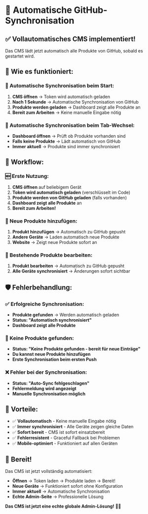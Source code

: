 # 🔄 Automatische GitHub-Synchronisation

## ✅ Vollautomatisches CMS implementiert!

Das CMS lädt jetzt automatisch alle Produkte von GitHub, sobald es gestartet wird.

## 🚀 Wie es funktioniert:

### 🔄 Automatische Synchronisation beim Start:
1. **CMS öffnen** → Token wird automatisch geladen
2. **Nach 1 Sekunde** → Automatische Synchronisation von GitHub
3. **Produkte werden geladen** → Dashboard zeigt alle Produkte an
4. **Bereit zum Arbeiten** → Keine manuelle Eingabe nötig

### 📱 Automatische Synchronisation beim Tab-Wechsel:
- **Dashboard öffnen** → Prüft ob Produkte vorhanden sind
- **Falls keine Produkte** → Lädt automatisch von GitHub
- **Immer aktuell** → Produkte sind immer synchronisiert

## 🎯 Workflow:

### 🆕 Erste Nutzung:
1. **CMS öffnen** auf beliebigem Gerät
2. **Token wird automatisch geladen** (verschlüsselt im Code)
3. **Produkte werden von GitHub geladen** (falls vorhanden)
4. **Dashboard zeigt alle Produkte** an
5. **Bereit zum Arbeiten!**

### 📝 Neue Produkte hinzufügen:
1. **Produkt hinzufügen** → Automatisch zu GitHub gepusht
2. **Andere Geräte** → Laden automatisch neue Produkte
3. **Website** → Zeigt neue Produkte sofort an

### 🔄 Bestehende Produkte bearbeiten:
1. **Produkt bearbeiten** → Automatisch zu GitHub gepusht
2. **Alle Geräte synchronisiert** → Änderungen sofort sichtbar

## 🛡️ Fehlerbehandlung:

### ✅ Erfolgreiche Synchronisation:
- **Produkte gefunden** → Werden automatisch geladen
- **Status: "Automatisch synchronisiert"**
- **Dashboard zeigt alle Produkte**

### 📝 Keine Produkte gefunden:
- **Status: "Keine Produkte gefunden - bereit für neue Einträge"**
- **Du kannst neue Produkte hinzufügen**
- **Erste Synchronisation beim ersten Push**

### ❌ Fehler bei der Synchronisation:
- **Status: "Auto-Sync fehlgeschlagen"**
- **Fehlermeldung wird angezeigt**
- **Manuelle Synchronisation möglich**

## 🎯 Vorteile:

- ✅ **Vollautomatisch** - Keine manuelle Eingabe nötig
- ✅ **Immer synchronisiert** - Alle Geräte zeigen gleiche Daten
- ✅ **Sofort bereit** - CMS ist sofort einsatzbereit
- ✅ **Fehlerresistent** - Graceful Fallback bei Problemen
- ✅ **Mobile-optimiert** - Funktioniert auf allen Geräten

## 🚀 Bereit!

Das CMS ist jetzt vollständig automatisiert:
- **Öffnen** → Token laden → Produkte laden → Bereit!
- **Neue Geräte** → Funktioniert sofort ohne Konfiguration
- **Immer aktuell** → Automatische Synchronisation
- **Echte Admin-Seite** → Professionelle Lösung

**Das CMS ist jetzt eine echte globale Admin-Lösung!** 🔄✨ 